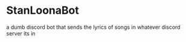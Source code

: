 # StanLoonaBot

a dumb discord bot that sends the lyrics of songs in whatever discord server its in
